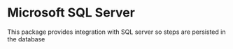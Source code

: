 # Microsoft SQL Server

This package provides integration with SQL server so steps are persisted in the database